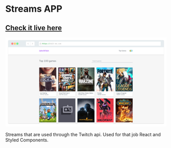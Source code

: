 # Streams APP

## [Check it live here](https://john-streams.herokuapp.com/)

![Thumbnail](thumbnail1.png)

Streams that are used through the Twitch api.
Used for that job React and Styled Components.
